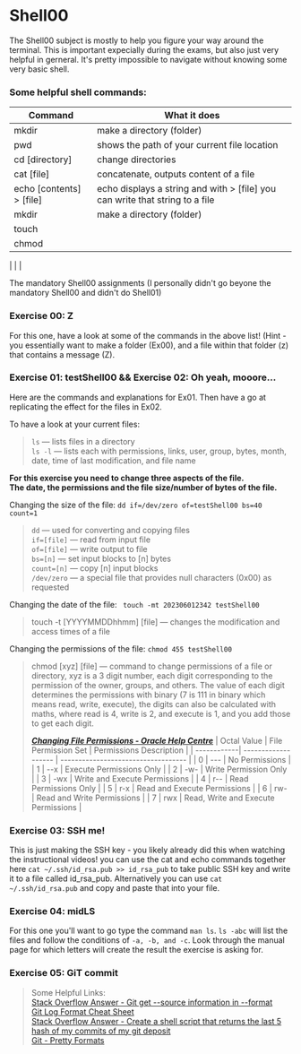 # Shell00
The Shell00 subject is mostly to help you figure your way around the terminal. This is important expecially during the exams, but also just very helpful in gerneral. It's pretty impossible to navigate without knowing some very basic shell.

### Some helpful shell commands:
|     Command              | What it does                                                                 |
| -------------------------| ---------------------------------------------------------------------------- |
| mkdir                    | make a directory (folder)                                                    |
| pwd                      | shows the path of your current file location                                 |
| cd [directory]           | change directories                                                           |
| cat [file]               | concatenate, outputs content of a file                                       |
| echo [contents] > [file] | echo displays a string and with > [file] you can write that string to a file |
| mkdir                    | make a directory (folder)                                                    |
| touch
| chmod
| 
| 
| 



The mandatory Shell00 assignments (I personally didn't go beyone the mandatory Shell00 and didn't do Shell01)

### Exercise 00: Z<br />
For this one, have a look at some of the commands in the above list! (Hint - you essentially want to make a folder (Ex00), and a file within that folder (z) that contains a message (Z).

### Exercise 01: testShell00 && Exercise 02: Oh yeah, mooore...<br />
Here are the commands and explanations for Ex01. Then have a go at replicating the effect for the files in Ex02.

To have a look at your current files:
> ```ls``` —  lists files in a directory<br />
```ls -l```  — lists each with permissions, links, user, group, bytes, month, date, time of last modification, and file name<br />

**For this exercise you need to change three aspects of the file.<br />
The date, the permissions and the file size/number of bytes of the file.**

Changing the size of the file: ```dd if=/dev/zero of=testShell00 bs=40 count=1```
> ```dd```  —  used for converting and copying files<br />
>     ```if=[file]``` — read from input file<br />
>         ```of=[file]``` — write output to file<br />
>            ```bs=[n]``` — set input blocks to [n] bytes<br />
>            ```count=[n]``` — copy [n] input blocks<br />
> ```/dev/zero``` — a special file that provides null characters (0x00) as requested<br />

Changing the date of the file: ``` touch -mt 202306012342 testShell00```
> touch -t [YYYYMMDDhhmm] [file] — changes the modification and access times of a file

Changing the permissions of the file: ```chmod 455 testShell00```
> chmod [xyz] [file] — command to change permissions of a file or directory, xyz is a 3 digit number, each digit corresponding to the permission of the owner, groups, and others. The value of each digit determines the permissions with binary (7 is 111 in binary which means read, write, execute), the digits can also be calculated with maths, where read is 4, write is 2, and execute is 1, and you add those to get each digit.
> 
> [***Changing File Permissions - Oracle Help Centre***](https://docs.oracle.com/cd/E19504-01/802-5750/6i9g464pv/index.html)
> | Octal Value | File Permission Set | Permissions Description             |
> | ------------| ------------------- | ----------------------------------- |
> |      0      |         ---         | No Permissions                      |
> |      1      |         --x         | Execute Permissions Only            |
> |      2      |         -w-         | Write Permission Only               |
> |      3      |         -wx         | Write and Execute Permissions       |
> |      4      |         r--         | Read Permissions Only               |
> |      5      |         r-x         | Read and Execute Permissions        |
> |      6      |         rw-         | Read and Write Permissions          |
> |      7      |         rwx         | Read, Write and Execute Permissions |


### Exercise 03: SSH me!<br />
This is just making the SSH key - you likely already did this when watching the instructional videos!
you can use the cat and echo commands together here ```cat ~/.ssh/id_rsa.pub >> id_rsa_pub``` to take public SSH key and write it to a file called id_rsa_pub.
Alternatively you can use ```cat ~/.ssh/id_rsa.pub``` and copy and paste that into your file.


### Exercise 04: midLS<br />
For this one you'll want to go type the command ```man ls```.
```ls -abc``` will list the files and follow the conditions of ```-a, -b, and -c```.
Look through the manual page for which letters will create the result the exercise is asking for.


### Exercise 05: GiT commit<br />
> Some Helpful Links:<br />
> [Stack Overflow Answer - Git get --source information in --format](https://stackoverflow.com/questions/12712775/git-get-source-information-in-format)<br />
> [Git Log Format Cheat Sheet](https://dev.to/hoanganhlam/git-log-format-string-cheat-sheet-328d)<br />
> [Stack Overflow Answer - Create a shell script that returns the last 5 hash of my commits of my git deposit](https://stackoverflow.com/questions/56840491/create-a-shell-script-that-returns-the-last-5-hash-of-my-commits-of-my-git-depos)<br />
> [Git - Pretty Formats](https://git-scm.com/docs/pretty-formats/2.24.0)<br />

